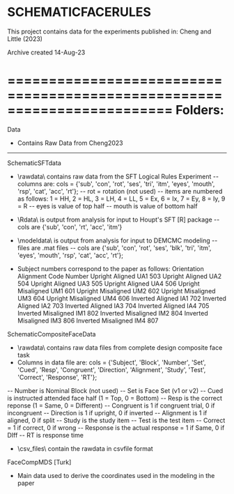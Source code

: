 # SCHEMATICFACERULES
This project contains data for the experiments published in:  Cheng and Little (2023)

Archive created 14-Aug-23

========================================================================
Folders:
========================================================================
Data
- Contains Raw Data from Cheng2023
------------------------------------------------------------------------

SchematicSFTdata
- \rawdata\ contains raw data from the SFT Logical Rules Experiment
-- columns are:
cols = {'sub', 'con', 'rot', 'ses', 'tri', 'itm', 'eyes', 'mouth', 'rsp', 'cat', 'acc', 'rt'};
-- rot = rotation (not used)
-- items are numbered as follows: 1 = HH, 2 = HL, 3 = LH, 4 = LL, 5 = Ex, 6 = Ix, 7 = Ey, 8 = Iy, 9 = R
-- eyes is value of top half
-- mouth is value of bottom half

- \Rdata\ is output from analysis for input to Houpt's SFT [R] package
-- cols are {'sub', 'con', 'rt', 'acc', 'itm'}

- \modeldata\ is output from analysis for input to DEMCMC modeling
-- files are .mat files
-- cols are {'sub', 'con', 'rot', 'ses', 'blk', 'tri', 'itm', 'eyes', 'mouth', 'rsp', 'cat', 'acc', 'rt'};

- Subject numbers correspond to the paper as follows:
Orientation Alignment   Code    Number
Upright     Aligned     UA1     503
Upright     Aligned     UA2     504
Upright     Aligned     UA3     505
Upright     Aligned     UA4     506
Upright     Misaligned  UM1     601
Upright     Misaligned  UM2     602
Upright     Misaligned  UM3     604
Upright     Misaligned  UM4     606
Inverted    Aligned     IA1     702
Inverted    Aligned     IA2     703
Inverted    Aligned     IA3     704
Inverted    Aligned     IA4     705
Inverted    Misaligned  IM1     802
Inverted    Misaligned  IM2     804
Inverted    Misaligned  IM3     806
Inverted    Misaligned  IM4     807


SchematicCompositeFaceData
- \rawdata\ contains raw data files from complete design composite face task
- Columns in data file are:
cols = {'Subject', 'Block', 'Number', 'Set', 'Cued', 'Resp', 'Congruent', 'Direction', 'Alignment', 'Study', 'Test', 'Correct', 'Response', 'RT'};

-- Number is Nominal Block (not used)
-- Set is Face Set (v1 or v2)
-- Cued is instructed attended face half (1 = Top, 0 = Bottom)
-- Resp is the correct reponse (1 = Same, 0 = Different)
-- Congruent is 1 if congruent trial, 0 if incongruent
-- Direction is 1 if upright, 0 if inverted
-- Alignment is 1 if aligned, 0 if split
-- Study is the study item
-- Test is the test item
-- Correct = 1 if correct, 0 if wrong
-- Response is the actual response = 1 if Same, 0 if DIff
-- RT is response time

- \csv_files\ contain the rawdata in csvfile format

FaceCompMDS [Turk]
- Main data used to derive the coordinates used in the modeling in the paper
